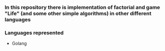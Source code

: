 ### In this repository there is implementation of factorial and game "Life" (and some other simple algorithms) in other different languages

### Languages represented
* Golang